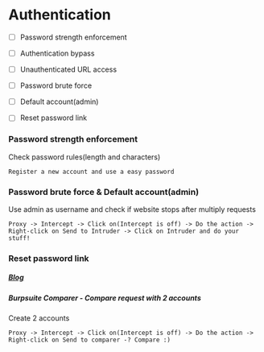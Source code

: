 # Authentication


- [ ] Password strength enforcement
- [ ] Authentication bypass
- [ ] Unauthenticated URL access
- [ ] Password brute force
- [ ] Default account(admin)
- [ ] Reset password link


###  Password strength enforcement
Check password rules(length and characters) 
```
Register a new account and use a easy password
```


### Password brute force & Default account(admin)
Use admin as username and check if website stops after multiply requests
```
Proxy -> Intercept -> Click on(Intercept is off) -> Do the action -> Right-click on Send to Intruder -> Click on Intruder and do your stuff!
```

### Reset password link

##### [Blog](https://medium.com/@logicbomb_1/bugbounty-how-i-was-able-to-compromise-any-user-account-via-reset-password-functionality-a11bb5f863b3)


##### Burpsuite Comparer - Compare request with 2 accounts
Create 2 accounts
```
Proxy -> Intercept -> Click on(Intercept is off) -> Do the action -> Right-click on Send to comparer -? Compare :)
```
